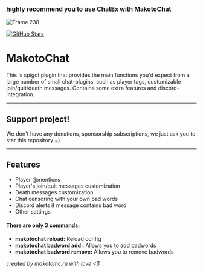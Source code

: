 ### highly recommend you to use ChatEx with MakotoChat
![Frame 238](https://user-images.githubusercontent.com/65126216/209120557-96d00e68-2f29-4eaf-8664-2da2b51dd1a8.png)

[![GitHub Stars](https://img.shields.io/github/stars/MotyaRolla/MakotoChat?color=yellow)](https://github.com/MotyaRolla/MakotoChat) 

MakotoChat
============

This is spigot plugin that provides the main functions you'd expect from a large number of small chat-plugins, such as player tags, customizable join/quit/death messages. Contains some extra features and discord-integration.


---
## Support project!

We don't have any donations, sponsorship subscriptions, we just ask you to star this repository =)

---

## Features
- Player @mentions
- Player's join/quit messages customization 
- Death messages customization
- Chat censoring with your own bad words
- Discord alerts if message contains bad word
- Other settings


#### There are only 3 commands:
- **makotochat reload:** Reload config
- **makotochat badword add <word>:** Allows you to add badwords 
- **makotochat badword remove:** Allows you to remove badwords 



*created by makotomc.ru with love <3*
